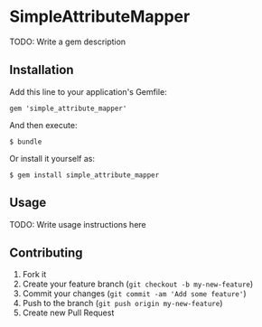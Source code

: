 # SimpleAttributeMapper

TODO: Write a gem description

## Installation

Add this line to your application's Gemfile:

    gem 'simple_attribute_mapper'

And then execute:

    $ bundle

Or install it yourself as:

    $ gem install simple_attribute_mapper

## Usage

TODO: Write usage instructions here

## Contributing

1. Fork it
2. Create your feature branch (`git checkout -b my-new-feature`)
3. Commit your changes (`git commit -am 'Add some feature'`)
4. Push to the branch (`git push origin my-new-feature`)
5. Create new Pull Request
